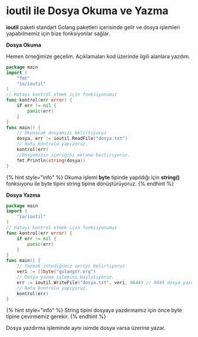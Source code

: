 # ioutil ile Dosya Okuma ve Yazma

**ioutil** paketi standart Golang paketleri içerisinde gelir ve dosya işlemleri yapabilmemiz için bize fonksiyonlar sağlar.

**Dosya Okuma**

Hemen örneğimize geçelim. Açıklamaları kod üzerinde ilgili alanlara yazdım.

```go
package main
import (
	"fmt"
	"io/ioutil"
)
// Hatayı kontrol etmek için fonksiyonumuz
func kontrol(err error) {
	if err != nil {
		panic(err)
	}
}
func main() {
	// Okunacak dosyamızı belirtiyoruz
	dosya, err := ioutil.ReadFile("dosya.txt")
	// Hata kontrolü yapıyoruz.
	kontrol(err)
	//Dosyamızın içeriğini ekrana bastırıyoruz.
	fmt.Println(string(dosya))
}
```

{% hint style="info" %}
Okuma işlemi **byte** tipinde yapıldığı için **string\(\)** fonksiyonu ile byte tipini string tipine dönüştürüyoruz.
{% endhint %}

**Dosya Yazma**

```go
package main
import (
	"io/ioutil"
)
// Hatayı kontrol etmek için fonksiyonumuz
func kontrol(err error) {
	if err != nil {
		panic(err)
	}
}
func main() {
	// Yazmak istediğimiz veriyi belirtiyoruz
	veri := []byte("golangtr.org")
	// Dosya yazma işlemini başlatıyoruz.
	err := ioutil.WriteFile("dosya.txt", veri, 0644) // 0644 dosya yazdırma izni oluyor.
	// Hata kontrolü yapıyoruz.
	kontrol(err)
}
```

{% hint style="info" %}
String tipini dosyaya yazdırmamız için önce byte tipine çevirmemiz gerekir.
{% endhint %}

Dosya yazdırma işleminde aynı isimde dosya varsa üzerine yazar.

